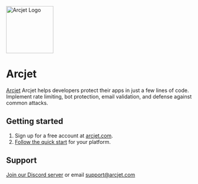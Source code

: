 <a href="https://arcjet.com" target="_arcjet-home">
  <picture>
    <source media="(prefers-color-scheme: dark)" srcset="https://arcjet.com/logo/arcjet-dark-lockup-voyage-horizontal.svg">
    <img src="https://arcjet.com/logo/arcjet-light-lockup-voyage-horizontal.svg" alt="Arcjet Logo" height="128" width="auto">
  </picture>
</a>

# Arcjet

[Arcjet][arcjet] Arcjet helps developers protect their apps in just a few lines
of code. Implement rate limiting, bot protection, email validation, and defense
against common attacks.

## Getting started

1. Sign up for a free account at [arcjet.com][arcjet].
2. [Follow the quick start][quick-start] for your platform.

[arcjet]: https://arcjet.com
[quick-start]: https://docs.arcjet.com/get-started

## Support

[Join our Discord server](https://discord.gg/TPra6jqZDC) or email
<support@arcjet.com>
